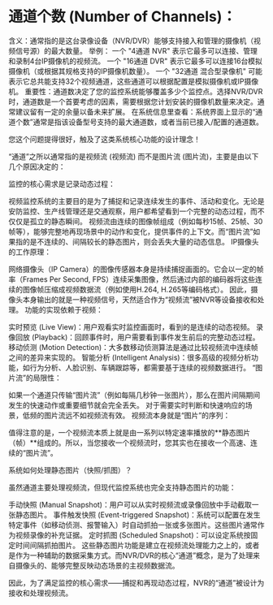 # 通道个数 (Number of Channels)：

含义：通常指的是这台录像设备（NVR/DVR）能够支持接入和管理的摄像机（视频信号源）的最大数量。
举例：
一个 "4通道 NVR" 表示它最多可以连接、管理和录制4台IP摄像机的视频流。
一个 "16通道 DVR" 表示它最多可以连接16台模拟摄像机（或根据其规格支持的IP摄像机数量）。
一个 "32通道 混合型录像机" 可能表示它总共能支持32个视频通道，这些通道可以根据配置是模拟摄像机或IP摄像机。
重要性：通道数决定了您的监控系统能够覆盖多少个监控点。选择NVR/DVR时，通道数是一个首要考虑的因素，需要根据您计划安装的摄像机数量来决定。通常建议留有一定的余量以备未来扩展。
在系统信息里查看：系统界面上显示的“通道个数”通常是指该设备型号支持的最大通道数，或者当前已接入/配置的通道数。



您这个问题提得很好，触及了这类系统核心功能的设计理念！

“通道”之所以通常指的是视频流 (视频流) 而不是图片流 (图片流)，主要是由以下几个原因决定的：

监控的核心需求是记录动态过程：

视频监控系统的主要目的是为了捕捉和记录连续发生的事件、活动和变化。无论是安防监控、生产线管理还是交通观察，用户都希望看到一个完整的动态过程，而不仅仅是孤立的静态瞬间。
视频流由连续的图像帧组成（例如每秒15帧、25帧、30帧等），能够完整地再现场景中的动作和变化，提供事件的上下文。而“图片流”如果指的是不连续的、间隔较长的静态图片，则会丢失大量的动态信息。
IP摄像头的工作原理：

网络摄像头（IP Camera）的图像传感器本身是持续捕捉画面的。它会以一定的帧率（Frames Per Second, FPS）连续采集图像，然后通过内部的编码器将这些连续的图像帧压缩成视频数据流（例如使用H.264, H.265等编码格式）。
因此，摄像头本身输出的就是一种视频信号，天然适合作为“视频流”被NVR等设备接收和处理。
功能的实现依赖于视频：

实时预览 (Live View)：用户观看实时监控画面时，看到的是连续的动态视频。
录像回放 (Playback)：回顾事件时，用户需要看到事件发生前后的完整动态过程。
移动侦测 (Motion Detection)：大多数移动侦测算法是通过比较视频流中连续帧之间的差异来实现的。
智能分析 (Intelligent Analysis)：很多高级的视频分析功能，如行为分析、人脸识别、车辆跟踪等，都需要基于连续的视频数据进行。
“图片流”的局限性：

如果一个通道只传输“图片流”（例如每隔几秒钟一张图片），那么在图片间隔期间发生的快速动作或重要细节就会完全丢失。
对于需要实时判断和快速响应的场景，低频的图片流远不如视频流有效。
视频流本身就是“图片”的序列：

值得注意的是，一个视频流本质上就是由一系列以特定速率播放的**静态图片（帧）**组成的。所以，当您接收一个视频流时，您其实也在接收一个高速、连续的“图片流”。

系统如何处理静态图片（快照/抓图）？

虽然通道主要处理视频流，但现代监控系统也完全支持静态图片的功能：

手动快照 (Manual Snapshot)：用户可以从实时视频流或录像回放中手动截取一张静态图片。
事件触发快照 (Event-triggered Snapshot)：系统可以配置在发生特定事件（如移动侦测、报警输入）时自动抓拍一张或多张图片。这些图片通常作为视频录像的补充证据。
定时抓图 (Scheduled Snapshot)：可以设定系统按固定时间间隔抓拍图片。
这些静态图片功能是建立在视频流处理能力之上的，或者是作为一种辅助的数据采集方式。而NVR/DVR的核心“通道”概念，是为了处理来自摄像头的、能够完整反映动态场景的主视频数据流。

因此，为了满足监控的核心需求——捕捉和再现动态过程，NVR的“通道”被设计为接收和处理视频流。
